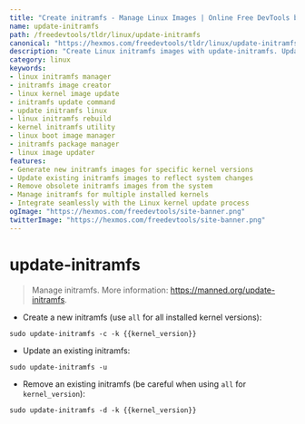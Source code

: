 ```yaml
---
title: "Create initramfs - Manage Linux Images | Online Free DevTools by Hexmos"
name: update-initramfs
path: /freedevtools/tldr/linux/update-initramfs
canonical: "https://hexmos.com/freedevtools/tldr/linux/update-initramfs/"
description: "Create Linux initramfs images with update-initramfs. Update, generate, or remove initramfs images for different kernel versions. Free online tool, no registration required."
category: linux
keywords:
- linux initramfs manager
- initramfs image creator
- linux kernel image update
- initramfs update command
- update initramfs linux
- linux initramfs rebuild
- kernel initramfs utility
- linux boot image manager
- initramfs package manager
- linux image updater
features:
- Generate new initramfs images for specific kernel versions
- Update existing initramfs images to reflect system changes
- Remove obsolete initramfs images from the system
- Manage initramfs for multiple installed kernels
- Integrate seamlessly with the Linux kernel update process
ogImage: "https://hexmos.com/freedevtools/site-banner.png"
twitterImage: "https://hexmos.com/freedevtools/site-banner.png"
---
```


# update-initramfs

> Manage initramfs.
> More information: <https://manned.org/update-initramfs>.

- Create a new initramfs (use `all` for all installed kernel versions):

`sudo update-initramfs -c -k {{kernel_version}}`

- Update an existing initramfs:

`sudo update-initramfs -u`

- Remove an existing initramfs (be careful when using `all` for `kernel_version`):

`sudo update-initramfs -d -k {{kernel_version}}`
